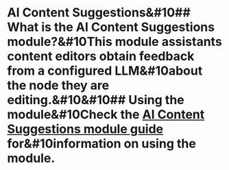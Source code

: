 # AI Content Suggestions&#10## What is the AI Content Suggestions module?&#10This module assistants content editors obtain feedback from a configured LLM&#10about the node they are editing.&#10&#10## Using the module&#10Check the [AI Content Suggestions module guide](https://project.pages.drupalcode.org/ai/modules/ai_content_suggestions/index.md) for&#10information on using the module.